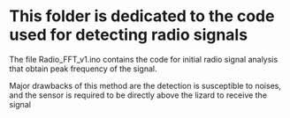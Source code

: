 # This folder is dedicated to the code used for detecting radio signals
The file Radio_FFT_v1.ino contains the code for initial radio signal analysis that obtain peak frequency of the signal.

Major drawbacks of this method are the detection is susceptible to noises, and the sensor is required to be directly above the lizard to receive the signal
